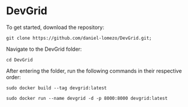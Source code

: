 # DevGrid


To get started, download the repository:
    
    git clone https://github.com/daniel-lomezo/DevGrid.git;

Navigate to the DevGrid folder:

    cd DevGrid 

After entering the folder, run the following commands in their respective order:

    sudo docker build --tag devgrid:latest 

    sudo docker run --name devgrid -d -p 8000:8000 devgrid:latest
  
